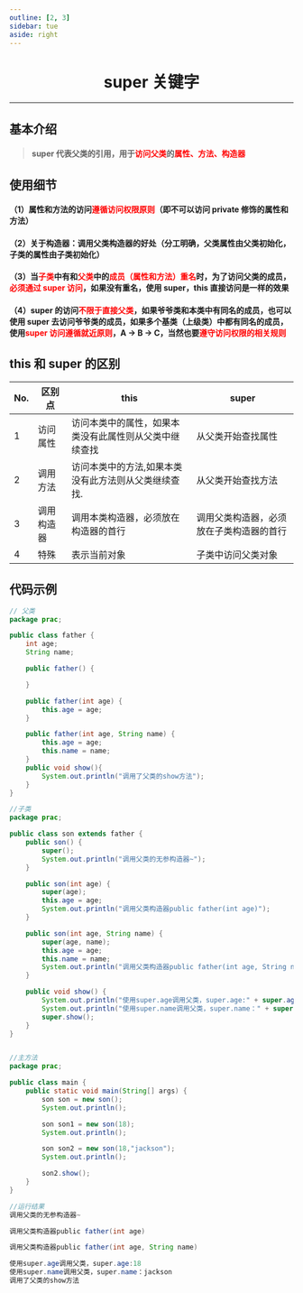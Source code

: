 ```yaml
---
outline: [2, 3]
sidebar: tue
aside: right
---
```


<h1 style="text-align: center; font-weight: bold;"> super 关键字</h1>

---

## 基本介绍

> #### super 代表父类的引用，用于<span style="color:red">访问父类</span>的<span style="color:red">属性、方法、构造器</span>

## 使用细节

#### （1）属性和方法的访问<span style="color:red">遵循访问权限原则</span>（即不可以访问 private 修饰的属性和方法）

#### （2）关于构造器：调用父类构造器的好处（分工明确，父类属性由父类初始化，子类的属性由子类初始化）

#### （3）当<span style="color:red">子类</span>中有和<span style="color:red">父类</span>中的<span style="color:red">成员（属性和方法）重名</span>时，为了访问父类的成员，<span style="color:red">必须通过 super 访问</span>，如果没有重名，使用 super，this 直接访问是一样的效果

#### （4）super 的访问<span style="color:red">不限于直接父类</span>，如果爷爷类和本类中有同名的成员，也可以使用 super 去访问爷爷类的成员，如果多个基类（上级类）中都有同名的成员，使用<span style="color:red">super 访问遵循就近原则</span>，A -> B -> C，当然也要<span style="color:red">遵守访问权限的相关规则</span>

## this 和 super 的区别

| No. | 区别点     | this                                                   | super                                    |
| --- | ---------- | ------------------------------------------------------ | ---------------------------------------- |
| 1   | 访问属性   | 访问本类中的属性，如果本类没有此属性则从父类中继续查找 | 从父类开始查找属性                       |
| 2   | 调用方法   | 访问本类中的方法,如果本类没有此方法则从父类继续查找.   | 从父类开始查找方法                       |
| 3   | 调用构造器 | 调用本类构造器，必须放在构造器的首行                   | 调用父类构造器，必须放在子类构造器的首行 |
| 4   | 特殊       | 表示当前对象                                           | 子类中访问父类对象                       |

## 代码示例

```java
// 父类
package prac;

public class father {
    int age;
    String name;

    public father() {

    }

    public father(int age) {
        this.age = age;
    }

    public father(int age, String name) {
        this.age = age;
        this.name = name;
    }
    public void show(){
        System.out.println("调用了父类的show方法");
    }
}

//子类
package prac;

public class son extends father {
    public son() {
        super();
        System.out.println("调用父类的无参构造器~");
    }

    public son(int age) {
        super(age);
        this.age = age;
        System.out.println("调用父类构造器public father(int age)");
    }

    public son(int age, String name) {
        super(age, name);
        this.age = age;
        this.name = name;
        System.out.println("调用父类构造器public father(int age, String name)");
    }

    public void show() {
        System.out.println("使用super.age调用父类，super.age:" + super.age);
        System.out.println("使用super.name调用父类，super.name：" + super.name);
        super.show();
    }
}


//主方法
package prac;

public class main {
    public static void main(String[] args) {
        son son = new son();
        System.out.println();

        son son1 = new son(18);
        System.out.println();

        son son2 = new son(18,"jackson");
        System.out.println();

        son2.show();
    }
}

//运行结果
调用父类的无参构造器~

调用父类构造器public father(int age)

调用父类构造器public father(int age, String name)

使用super.age调用父类，super.age:18
使用super.name调用父类，super.name：jackson
调用了父类的show方法

```
